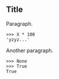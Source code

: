 ## Title

Paragraph.

```pycon
>>> X * 100
'yzyz...'
```

Another paragraph.

```pycon
>>> None
>>> True
True
```

